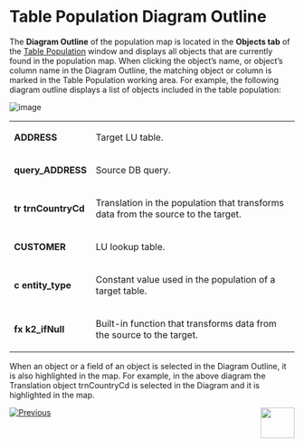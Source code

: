 # Table Population Diagram Outline

The **Diagram Outline** of the population map is located in the **Objects tab** of the [Table Population](https://github.com/k2view-academy/K2View-Academy/blob/master/articles/07_table_population/01_table_population_overview.md) window and displays all objects that are currently found in the population map. When clicking the object’s name, or object’s column name in the Diagram Outline, the matching object or column is marked in the Table Population working area.
For example, the following diagram outline displays a  list of objects  included in the table population:

![image](https://github.com/k2view-academy/K2View-Academy/blob/master/articles/07_table_population/images/07_12_01_screen.png)

<table>
<tbody>
<tr>
<td width="114">
<p><strong>ADDRESS</strong></p>
</td>
<td width="491">
<p>Target LU table.</p>
</td>
</tr>
<tr>
<td width="114">
<p><strong>query_ADDRESS</strong></p>
</td>
<td width="491">
<p>Source DB query.</p>
</td>
</tr>
<tr>
<td width="114">
<p><strong>tr trnCountryCd</strong></p>
</td>
<td width="491">
<p>Translation in the population that transforms data from the source to the target.</p>
</td>
</tr>
<tr>
<td width="114">
<p><strong>CUSTOMER</strong></p>
</td>
<td width="491">
<p>LU lookup table.</p>
</td>
</tr>
<tr>
<td width="114">
<p><strong>c entity_type</strong></p>
</td>
<td width="491">
<p>Constant value used in the population of a target table.</p>
</td>
</tr>
<tr>
<td width="114">
<p><strong>fx k2_ifNull</strong></p>
</td>
<td width="491">
<p>Built-in function that transforms data from the source to the target.</p>
</td>
</tr>
</tbody>
</table>

When an object or a field of an object is selected in the Diagram Outline, it is also highlighted in the map. For example, in the above diagram the Translation object trnCountryCd is selected in the Diagram and it is highlighted in the map. 

[![Previous](https://github.com/k2view-academy/K2View-Academy/blob/master/articles/images/Previous.png)](https://github.com/k2view-academy/K2View-Academy/blob/master/articles/07_table_population/11_lookup_tables.md)[<img align="right" width="60" height="54" src="https://github.com/k2view-academy/K2View-Academy/blob/master/articles/images/Next.png">](https://github.com/k2view-academy/K2View-Academy/blob/master/articles/07_table_population/13_LU_table_population_execution_order.md)
